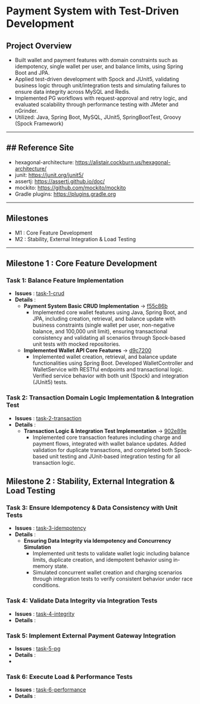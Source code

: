 # Payment System with Test-Driven Development

## Project Overview
- Built wallet and payment features with domain constraints such as idempotency, single wallet per user, and balance limits, using Spring Boot and JPA.
- Applied test-driven development with Spock and JUnit5, validating business logic through unit/integration tests and simulating failures to ensure data integrity across MySQL and Redis.
- Implemented PG workflows with request-approval and retry logic, and evaluated scalability through performance testing with JMeter and nGrinder.
- Utilized: Java, Spring Boot, MySQL, JUnit5, SpringBootTest, Groovy (Spock Framework)

-----
## ## Reference Site
- hexagonal-architecture: https://alistair.cockburn.us/hexagonal-architecture/
- junit: https://junit.org/junit5/
- assertj: https://assertj.github.io/doc/
- mockito: https://github.com/mockito/mockito
- Gradle plugins: https://plugins.gradle.org

-----
## Milestones
-   M1 : Core Feature Development
-   M2 : Stability, External Integration & Load Testing

-----
## Milestone 1 : Core Feature Development
### Task 1: Balance Feature Implementation
- **Issues** : [task-1-crud](https://github.com/ld5ehom/payment-qa/tree/task-1-crud)
- **Details** :
    - **Payment System Basic CRUD Implementation** -> [f55c86b](https://github.com/ld5ehom/payment-qa/commit/f55c86b626d720fd51113ba99530a1de3630f0f9)
      - Implemented core wallet features using Java, Spring Boot, and JPA, including creation, retrieval, and balance update with business constraints (single wallet per user, non-negative balance, and 100,000 unit limit), ensuring transactional consistency and validating all scenarios through Spock-based unit tests with mocked repositories.
    - **Implemented Wallet API Core Features** -> [d9c7200](https://github.com/ld5ehom/payment-qa/commit/d9c7200a7077d1ec33c28acfedf868d2dbc89108)
      - Implemented wallet creation, retrieval, and balance update functionalities using Spring Boot. Developed WalletController and WalletService with RESTful endpoints and transactional logic. Verified service behavior with both unit (Spock) and integration (JUnit5) tests.

### Task 2: Transaction Domain Logic Implementation & Integration Test
- **Issues** : [task-2-transaction](https://github.com/ld5ehom/payment-qa/tree/task-2-transaction)
- **Details** :
  - **Transaction Logic & Integration Test Implementation** -> [902e89e](https://github.com/ld5ehom/payment-qa/commit/902e89ec3f34b741bb8cf72bfeaff4bfe6882289)
    - Implemented core transaction features including charge and payment flows, integrated with wallet balance updates. Added validation for duplicate transactions, and completed both Spock-based unit testing and JUnit-based integration testing for all transaction logic.

## Milestone 2 : Stability, External Integration & Load Testing
### Task 3: Ensure Idempotency & Data Consistency with Unit Tests
- **Issues** : [task-3-idempotency](https://github.com/ld5ehom/payment-qa/tree/task-3-idempotency)
- **Details** :
  - **Ensuring Data Integrity via Idempotency and Concurrency Simulation**
    - Implemented unit tests to validate wallet logic including balance limits, duplicate creation, and idempotent behavior using in-memory state.
    - Simulated concurrent wallet creation and charging scenarios through integration tests to verify consistent behavior under race conditions.

### Task 4: Validate Data Integrity via Integration Tests
- **Issues** : [task-4-integrity](https://github.com/ld5ehom/payment-qa/tree/task-4-integrity)
- **Details** :

### Task 5: Implement External Payment Gateway Integration
- **Issues** : [task-5-pg](https://github.com/ld5ehom/payment-qa/tree/task-5-pg)
- **Details** :
- 
### Task 6: Execute Load & Performance Tests
- **Issues** : [task-6-performance](https://github.com/ld5ehom/payment-qa/tree/task-6-performance)
- **Details** :
